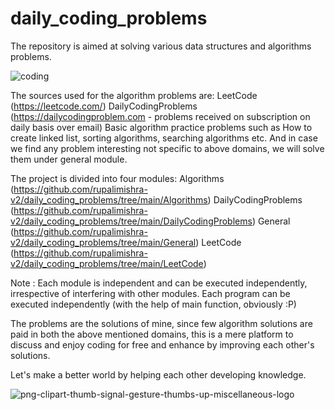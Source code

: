 # daily_coding_problems
The repository is aimed at solving various data structures and algorithms problems.

![coding](https://user-images.githubusercontent.com/83579289/160063995-4ec46a76-5e3f-4a67-ba3b-ff914735b5c9.jpeg)

The sources used for the algorithm problems are:
  LeetCode (https://leetcode.com/)
  DailyCodingProblems (https://dailycodingproblem.com - problems received on subscription on daily basis over email)
  Basic algorithm practice problems such as How to create linked list, sorting algorithms, searching algorithms etc.
  And in case we find any problem interesting not specific to above domains, we will solve them under general module.
  
The project is divided into four modules: 
  Algorithms (https://github.com/rupalimishra-v2/daily_coding_problems/tree/main/Algorithms)
  DailyCodingProblems (https://github.com/rupalimishra-v2/daily_coding_problems/tree/main/DailyCodingProblems)
  General (https://github.com/rupalimishra-v2/daily_coding_problems/tree/main/General)
  LeetCode (https://github.com/rupalimishra-v2/daily_coding_problems/tree/main/LeetCode)
 
 Note : Each module is independent and can be executed independently, irrespective of interfering with other modules. Each program can be executed independently (with the help of main function, obviously :P)

The problems are the solutions of mine, since few algorithm solutions are paid in both the above mentioned domains, this is a mere platform to discuss
and enjoy coding for free and enhance by improving each other's solutions.

Let's make a better world by helping each other developing knowledge.

![png-clipart-thumb-signal-gesture-thumbs-up-miscellaneous-logo](https://user-images.githubusercontent.com/83579289/160064174-45fce2c9-b611-49b3-9c3c-808f7c638b6c.png)
